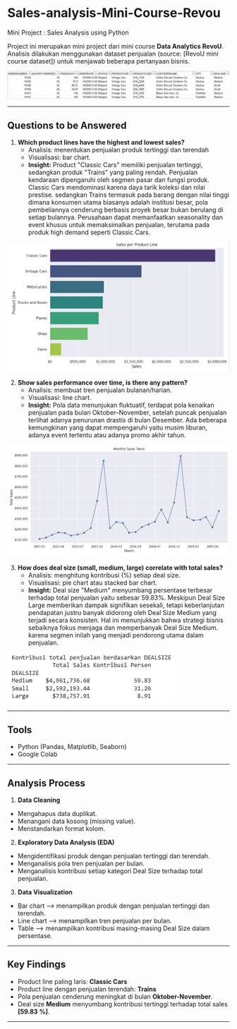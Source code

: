 # Sales-analysis-Mini-Course-Revou
Mini Project : Sales Analysis using Python

Project ini merupakan mini project dari mini course **Data Analytics RevoU**.  
Analisis dilakukan menggunakan dataset penjualan (source: [RevoU mini course dataset]) untuk menjawab beberapa pertanyaan bisnis.

![Tabel Dataset](images/example-dataset.JPG)

---

## Questions to be Answered

1. **Which product lines have the highest and lowest sales?**  
   - Analisis: menentukan penjualan produk tertinggi dan terendah
   - Visualisasi: bar chart.
   - **Insight:** Product "Classic Cars" memiliki penjualan tertinggi, sedangkan produk "Trains" yang paling rendah. Penjualan kendaraan dipengaruhi oleh segmen pasar dan fungsi produk. Classic Cars mendominasi karena daya tarik koleksi dan nilai prestise. sedangkan Trains termasuk pada barang dengan nilai tinggi dimana konsumen utama biasanya adalah institusi besar, pola pembeliannya cenderung berbasis proyek besar bukan berulang di setiap bulannya. Perusahaan dapat memanfaatkan seasonality dan event khusus untuk memaksimalkan penjualan, terutama pada produk high demand seperti Classic Cars.

![Penjualan tertinggi dan terendah](images/bar-chart-highest&lower-sales.JPG)

2. **Show sales performance over time, is there any pattern?**  
   - Analisis: membuat tren penjualan bulanan/harian.  
   - Visualisasi: line chart.  
   - **Insight:** Pola data menunjukan fluktuatif, terdapat pola kenaikan penjualan pada bulan Oktober–November, setelah puncak penjualan terlihat adanya penurunan drastis di bulan Desember. Ada beberapa kemungkinan yang dapat mempengaruhi yaitu musim liburan, adanya event tertentu atau adanya promo akhir tahun.

![Tren Penjualan Per Bulan](images/line-chart-sales-performance.JPG)

3. **How does deal size (small, medium, large) correlate with total sales?**  
   - Analisis: menghitung kontribusi (%) setiap deal size.  
   - Visualisasi: pie chart atau stacked bar chart.  
   - **Insight:** Deal size "Medium" menyumbang persentase terbesar terhadap total penjualan yaitu sebesar 59.83%. Meskipun Deal Size Large memberikan dampak signifikan sesekali, tetapi keberlanjutan pendapatan justru banyak didorong oleh Deal Size Medium yang terjadi secara konsisten. Hal ini menunjukkan bahwa strategi bisnis sebaiknya fokus menjaga dan memperbanyak Deal Size Medium. karena segmen inilah yang menjadi pendorong utama dalam penjualan.

![Kontribusi Deal Size](images/table-deal-size.JPG)

---

## Tools
- Python (Pandas, Matplotlib, Seaborn)
- Google Colab

---

## Analysis Process

1. **Data Cleaning**
- Mengahapus data duplikat.
- Menangani data kosong (missing value).
- Menstandarkan format kolom.

2. **Exploratory Data Analysis (EDA)**
- Mengidentifikasi produk dengan penjualan tertinggi dan terendah.
- Menganalisis pola tren penjualan per bulan.
- Menganalisis kontribusi setiap kategori Deal Size terhadap total penjualan.

3. **Data Visualization**
- Bar chart --> menampilkan produk dengan penjualan tertinggi dan terendah.
- Line chart --> menampilkan tren penjualan per bulan.
- Table --> menampilkan kontribusi masing-masing Deal Size dalam persentase.

---

## Key Findings
- Product line paling laris: **Classic Cars**  
- Product line dengan penjualan terendah: **Trains**  
- Pola penjualan cenderung meningkat di bulan **Oktober-November**.  
- Deal size **Medium** menyumbang kontribusi tertinggi terhadap total sales **[59.83 %]**.  

---

